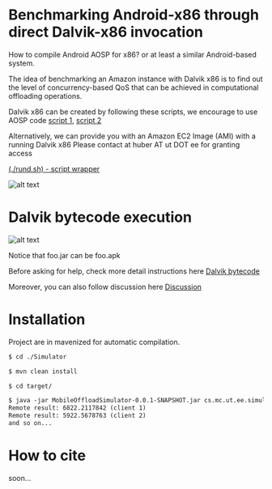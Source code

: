 Benchmarking Android-x86 through direct Dalvik-x86 invocation
======================

How to compile Android AOSP for x86? or at least a similar Android-based system.

The idea of benchmarking an Amazon instance with Dalvik x86 is to find out the level of concurrency-based QoS that can be achieved in computational offloading operations. 

Dalvik x86 can be created by following these scripts, we encourage to use AOSP code [script 1](https://gist.github.com/huberflores/4687766), [script 2](https://gist.github.com/huberflores/4714824)

Alternatively, we can provide you with an Amazon EC2 Image (AMI) with a running Dalvik x86
Please contact at huber AT ut DOT ee for granting access


[(./rund.sh) - script wrapper](https://gist.github.com/huberflores/9444950) 


![alt text](https://raw.githubusercontent.com/huberflores/BenchmarkingAndroidx86/master/Dalvik-x86.png "Android x86, Dalvik interface")


Dalvik bytecode execution
=========================


![alt text](https://raw.githubusercontent.com/huberflores/BenchmarkingAndroidx86/master/Dalvik-x86-example.png "Android x86, Dalvik bytecode example")


Notice that foo.jar can be foo.apk


Before asking for help, check more detail instructions here [Dalvik bytecode](https://gist.github.com/huberflores/9886339)

Moreover, you can also follow discussion here [Discussion](http://stackoverflow.com/questions/22579661/is-it-possible-to-get-an-estimation-of-the-number-of-instructions-executed-by-da)


Installation
===========

Project are in mavenized for automatic compilation.


```xml
$ cd ./Simulator
````

```xml
$ mvn clean install
````

```xml
$ cd target/
````

```xml
$ java -jar MobileOffloadSimulator-0.0.1-SNAPSHOT.jar cs.mc.ut.ee.simulator.Controller
Remote result: 6822.2117842 (client 1)
Remote result: 5922.5678763 (client 2)
and so on...

````



How to cite
===========

soon...
